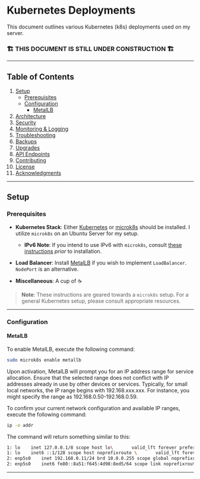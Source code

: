 # Kubernetes Deployments

This document outlines various Kubernetes (k8s) deployments used on my server.

### 🏗️ THIS DOCUMENT IS STILL UNDER CONSTRUCTION 🏗️

---

## Table of Contents
1. [Setup](#setup)
   - [Prerequisites](#prerequisites)
   - [Configuration](#configuration)
     - [MetalLB](#metallb)
2. [Architecture](#architecture)
3. [Security](#security)
4. [Monitoring & Logging](#monitoring--logging)
5. [Troubleshooting](#troubleshooting)
6. [Backups](#backups)
7. [Upgrades](#upgrades)
8. [API Endpoints](#api-endpoints)
9. [Contributing](#contributing)
10. [License](#license)
11. [Acknowledgments](#acknowledgments)

---

## Setup

### Prerequisites

- **Kubernetes Stack**: Either [Kubernetes](https://kubernetes.io/docs/setup/) or [microk8s](https://microk8s.io/docs/getting-started) should be installed. I utilize `microk8s` on an Ubuntu Server for my setup.
  - **IPv6 Note**: If you intend to use IPv6 with `microk8s`, consult [these instructions](https://microk8s.io/docs/explain-dual-stack) *prior* to installation.

- **Load Balancer**: Install [MetalLB](https://metallb.universe.tf/) if you wish to implement `LoadBalancer`. `NodePort` is an alternative.
  
- **Miscellaneous**: A cup of ☕

> **Note**: These instructions are geared towards a `microk8s` setup. For a general Kubernetes setup, please consult appropriate resources.

---

### Configuration

#### MetalLB

To enable MetalLB, execute the following command:

```bash
sudo microk8s enable metallb
```

Upon activation, MetalLB will prompt you for an IP address range for service allocation. Ensure that the selected range does not conflict with IP addresses already in use by other devices or services. Typically, for small local networks, the IP range begins with 192.168.xxx.xxx. For instance, you might specify the range as 192.168.0.50-192.168.0.59.

To confirm your current network configuration and available IP ranges, execute the following command:

```sh
ip -o addr
```

The command will return something similar to this:
```bash
1: lo    inet 127.0.0.1/8 scope host lo\       valid_lft forever preferred_lft forever
1: lo    inet6 ::1/128 scope host noprefixroute \       valid_lft forever preferred_lft forever
2: enp5s0    inet 192.168.0.11/24 brd 10.0.0.255 scope global noprefixroute enp5s0\       valid_lft forever preferred_lft forever
2: enp5s0    inet6 fe80::8a51:f645:4d98:8ed5/64 scope link noprefixroute \       valid_lft forever preferred_lft forever
```

---
